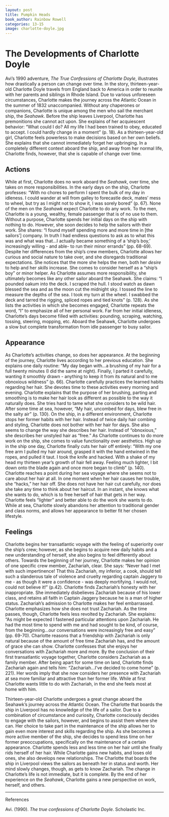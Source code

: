 ```yaml
---
layout: post
title: Pumpkin Heads
book_author: Rainbow Rowell
categories: 13-15
image: charlotte-doyle.jpg
---
```


# The Developments of Charlotte Doyle

Avi’s 1990 adventure, _The True Confessions of Charlotte Doyle_, illustrates how
drastically a person can change over time. In the story, thirteen-year-old
Charlotte Doyle travels from England back to America in order to reunite with
her parents and siblings in Rhode Island. Due to various unforeseen
circumstances, Charlotte makes the journey across the Atlantic Ocean in the
summer of 1832 unaccompanied. Without any chaperones or companions, Charlotte is
unique among the men who sail the merchant ship, the _Seahawk_. Before the ship
leaves Liverpool, Charlotte has premonitions she cannot act upon. She explains
of her acquiescent behavior: “What could I do? All my life I had been trained to
obey, educated to accept. I could hardly change in a moment” (p. 18). As a
thirteen-year-old girl, Charlotte feels powerless to make decisions based on her
own beliefs. She explains that she cannot immediately forget her upbringing. In
a completely different context aboard the ship, and away from her normal life,
Charlotte finds, however, that she is capable of change over time.

## Actions

While at first, Charlotte does no work aboard the _Seahawk_, over time, she
takes on more responsibilities. In the early days on the ship, Charlotte
professes: “With no chores to perform I spent the bulk of my day in idleness. I
could wander at will from galley to forecastle deck, mates’ mess to wheel, but
try as I might not to show it, I was sorely bored” (p. 67). None of the men on
the _Seahawk_ expect Charlotte to do any work. To the men, Charlotte is a young,
wealthy, female passenger that is of no use to them. Without a purpose,
Charlotte spends her initial days on the ship with nothing to do. However, she
soon decides to help the sailors with their work. She shares: “I found myself
spending more and more time in [the sailors’] company. In truth I had endless
questions to ask as to what this was and what was that…I actually became
something of a ‘ship’s boy,’ increasingly willing - and able- to run their minor
errands” (pp. 68-69). Despite her differences from the ship’s crew members,
Charlotte allows her curious and social nature to take over, and she disregards
traditional expectations. She notices that the more she helps the men, both her
_desire_ to help and her _skills_ increase. She comes to consider herself as a
“ship’s boy” or minor helper. As Charlotte assumes more responsibility, she
ultimately becomes like any other sailor aboard the Seahawk. She claims: “I
pounded oakum into the deck. I scraped the hull. I stood watch as dawn blessed
the sea and as the moon cut the midnight sky. I tossed the line to measure the
depths of the sea. I took my turn at the wheel. I swabbed the deck and tarred
the rigging, spliced ropes and tied knots” (p. 128). As she lists the activities
in which she becomes engaged, Charlotte repeats the word, “I” to emphasize all
of her personal work. Far from her initial idleness, Charlotte’s days become
filled with activities: pounding, scraping, watching, tossing, steering,
mopping, etc. Aboard the Seahawk, Charlotte undergoes a slow but complete
transformation from idle passenger to busy sailor.

## Appearance

As Charlotte’s activities change, so does her appearance. At the beginning of
the journey, Charlotte lives according to her previous education. She explains
one daily routine: “My day began with…a brushing of my hair for a full twenty
minutes (I did the same at night). Finally, I parted it carefully, wanting it
smoothly drawn - anything to keep it from its natural and to me obnoxious
wildness” (p. 66). Charlotte carefully practices the learned habits regarding
her hair. She devotes time to these activities every morning and evening.
Charlotte explains that the purpose of her brushing, parting and smoothing is to
make her hair look as different as possible to the way it naturally does. She
tries hard to tame what she considers to be wild hair. After some time at sea,
however, “My hair, uncombed for days, blew free in the salty air” (p. 130). On
the ship, in a different environment, Charlotte stops her former habits with her
hair. Instead of twice daily hair combing and styling, Charlotte does not bother
with her hair for days. She also seems to change the way she describes her hair.
Instead of “obnoxious,” she describes her unstyled hair as “free.” As Charlotte
continues to do more work on the ship, she comes to value functionality over
aesthetics. High up in the ship one day, Charlotte finally cuts her hair off
entirely: “With my one free arm I pulled my hair around, grasped it with the
hand entwined in the ropes, and pulled it taut. I took the knife and hacked.
With a shake of my head my thirteen year’s growth of hair fell away. Feeling
much lighter, I bit down onto the blade again and once more began to climb” (p.
140). Charlotte reaches a point during her sea voyage where she seems not to
care about her hair at all. In one moment when her hair causes her trouble, she
“hacks,” her hair off. She does not have her hair cut carefully, nor does she
take any time to think about her haircut. In an instant, she knows what she
wants to do, which is to free herself of hair that gets in her way. Charlotte
feels “lighter” and better able to do the work she wants to do. While at sea,
Charlotte slowly abandons her attention to traditional gender and class norms,
and allows her appearance to better fit her chosen lifestyle.

## Feelings

Charlotte begins her transatlantic voyage with the feeling of superiority over
the ship’s crew; however, as she begins to acquire new daily habits and a new
understanding of herself, she also begins to feel differently about others.
Towards the beginning of her journey, Charlotte makes her opinion of one
specific crew member, Zachariah, clear. She says: “Never had I met with such
impertinence! That this Zachariah, my inferior, a cook, should tell such a
slanderous tale of violence and cruelty regarding captain Jaggery to me - as
though it were a confidence - was deeply mortifying. I would not, could not
believe it!” (p.42). Charlotte finds Zachariah’s honesty with her inappropriate.
She immediately disbelieves Zachariah because of his lower class, and retains
all faith in Captain Jaggery because he is a man of higher status. Zachariah’s
admission to Charlotte makes her feel embarrassed. Charlotte emphasizes how she
does not trust Zachariah. As the time passes, though, Charlotte feels less
revolted by Zachariah. She explains: “As might be expected I fastened particular
attentions upon Zachariah. He had the most time to spend with me and had sought
to be kind, of course, from the beginning…our conversations were increasingly
free and easy” (pp. 69-70). Charlotte reasons that a friendship with Zachariah
is only natural because of the amount of free time Zachariah has, and the amount
of grace she can show. Charlotte confesses that she enjoys her conversations
with Zachariah more and more. By the conclusion of their first transatlantic
voyage together, Charlotte considers Zachariah as a family member. After being
apart for some time on land, Charlotte finds Zachariah again and tells him:
“Zachariah…I’ve decided to come home” (p. 221). Her words imply that she now
considers her presence with Zachariah at sea more familiar and attractive than
her former life. While at first Charlotte wants little to do with Zachariah, in
the end she feels most at home with him.

Thirteen-year-old Charlotte undergoes a great change aboard the Seahawk’s
journey across the Atlantic Ocean. The Charlotte that boards the ship in
Liverpool has no knowledge of the life of a sailor. Due to a combination of
circumstance and curiosity, Charlotte consciously decides to engage with the
sailors, however, and begins to assist them where she can. Her choice to take
part in the maintenance of the ship allows her to gain even more interest and
skills regarding the ship. As she becomes a more active member of the ship, she
decides to spend less time on her former preoccupations, specifically on the
maintenance of a certain appearance. Charlotte spends less and less time on her
hair until she finally rids herself of her hair. While Charlotte gains new
habits, and loses old ones, she also develops new relationships. The Charlotte
that boards the ship in Liverpool views the sailors as beneath her in status and
worth. Her mind slowly changes, though, as gets to know Zachariah. The change in
Charlotte’s life is not immediate, but it is complete. By the end of her
experience on the _Seahawk_, Charlotte gains a new perspective on work, herself,
and others.

---
References

Avi. (1990). _The true confessions of Charlotte Doyle_. Scholastic Inc.
